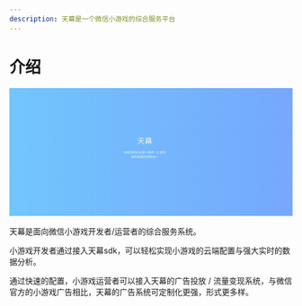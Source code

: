```yaml
---
description: 天幕是一个微信小游戏的综合服务平台
---
```


# 介绍

![](.gitbook/assets/tian-mu-shou-ye.jpg)

天幕是面向微信小游戏开发者/运营者的综合服务系统。

小游戏开发者通过接入天幕sdk，可以轻松实现小游戏的云端配置与强大实时的数据分析。

通过快速的配置，小游戏运营者可以接入天幕的广告投放 / 流量变现系统，与微信官方的小游戏广告相比，天幕的广告系统可定制化更强，形式更多样。

